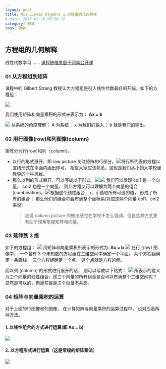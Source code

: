 ```yaml
---
layout: post
title: MIT Linear Algebra 1.方程组的几何解释
# date: 2017-07-10 00:50:32
category: 随笔
tags: 数学
---
```


## 方程组的几何解释

线性代数学习 ...... [课程链接来自于网易公开课](http://open.163.com/special/opencourse/daishu.html)

### 01 从方程组到矩阵

课程中的 Gilbert Strang 教授认为方程组是引入线性代数最好的开端，如下的方程组：

![](http://i.imgur.com/xnRviPB.png)

我们使用矩阵和向量乘积的形式来表示为： **Ax = b**

![](http://i.imgur.com/PhvNA8G.png)
从系统的角度理解：
A 为系统； x 为我们的输入； b 就是我们的输出。

### 02 用行图像(row)和列图像(column)

矩阵分为行(row)和列（column）。

- 以行的形式展开，即 row picture 关注矩阵的行部分。![](http://i.imgur.com/P0PR8UY.png)将行所代表的方程以直线形式在平面内画出即可。 相信大家应该熟悉，这也是我们从小到大学校里教导的一种思维。
- 那么以列的形式展开，可以写成以下形式。![](http://i.imgur.com/qLmMsUo.png)![](http://i.imgur.com/Y0OmeAC.png)
  我们可以发现 col1 是一个向量， col2 也是一个向量。 则此方程又可以理解为两个向量的组合 (combination)。![](http://i.imgur.com/hOJxXzK.png)根据这个线性组合，x、y 选取所有可选的值， 形成了所有的组合； 那么他们的组合将会布满整个坐标系(对应这两个向量 col1、col2 来说)
  > 虽说 column picture 的做法感觉在学校不怎么强调，但是这种方式更有助于理解掌握矩阵和向量。

### 03 延伸到 3 维

如下的方程组：
![](http://i.imgur.com/ZQ9x6ps.png)
用矩阵和向量乘积所表示的形式为: **Ax = b**
![](http://i.imgur.com/fDMm7y2.png)
在行 (row) 图像中， 一个含有 3 个未知数的方程组在三维空间中确定一个平面， 两个方程组确定一条直线， 三个方程组确定一个点， 这个点就是方程的解。

而以列 (column) 的形式进行展开的话， 则可以写成以下格式：
![](http://i.imgur.com/ZOuCRE1.png)
所表示的意义为三个向量的线性组合。这三个向量的所有组合是否可以布满整个三维空间呢？ 显然是可以的，但是前提是三个向量不共面。

### 04 矩阵与向量乘积的运算

对于上面的行图像和列图像， 在计算矩阵与向量乘积的运算过程中， 也对应着两种方法。

#### 1. 以线性组合的方式进行运算(即 Ax = b)

![](http://i.imgur.com/iBzIQYY.png)

#### 2. 以方程形式进行运算（这是常规的矩阵乘法）

![](http://i.imgur.com/jr8i8QT.png)
